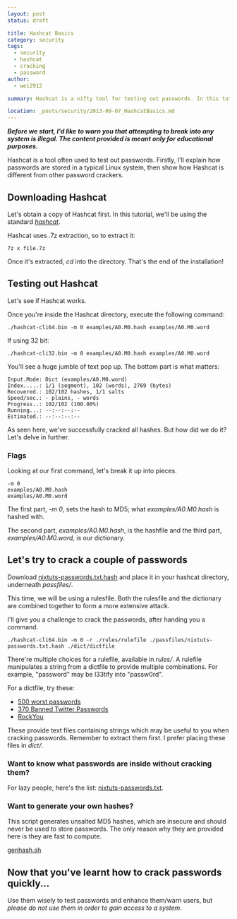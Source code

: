 ```yaml
---
layout: post
status: draft

title: Hashcat Basics
category: security
tags: 
  - security
  - hashcat
  - cracking
  - password
author: 
  - wei2912

summary: Hashcat is a nifty tool for testing out passwords. In this tutorial, we'll give you a guide through the basics of Hashcat.

location: _posts/security/2013-09-07_HashcatBasics.md
---
```


***Before we start, I'd like to warn you that attempting to break into any system is illegal. The content provided is meant only for educational purposes.***

Hashcat is a tool often used to test out passwords. Firstly, I'll explain how passwords are stored in a typical Linux system, then show how Hashcat is different from other password crackers.

## Downloading Hashcat

Let's obtain a copy of Hashcat first. In this tutorial, we'll be using the standard *[hashcat](http://hashcat.net/hashcat/)*.

Hashcat uses .7z extraction, so to extract it:

    7z x file.7z

Once it's extracted, *cd* into the directory. That's the end of the installation!

## Testing out Hashcat

Let's see if Hashcat works.

Once you're inside the Hashcat directory, execute the following command:

    ./hashcat-cli64.bin -m 0 examples/A0.M0.hash examples/A0.M0.word

If using 32 bit:

    ./hashcat-cli32.bin -m 0 examples/A0.M0.hash examples/A0.M0.word

You'll see a huge jumble of text pop up. The bottom part is what matters:

    Input.Mode: Dict (examples/A0.M0.word)
    Index.....: 1/1 (segment), 102 (words), 2769 (bytes)
    Recovered.: 102/102 hashes, 1/1 salts
    Speed/sec.: - plains, - words
    Progress..: 102/102 (100.00%)
    Running...: --:--:--:--
    Estimated.: --:--:--:--

As seen here, we've successfully cracked all hashes. But how did we do it? Let's delve in further.

<!--more-->

### Flags

Looking at our first command, let's break it up into pieces.

    -m 0
    examples/A0.M0.hash
    examples/A0.M0.word

The first part, *-m 0*, sets the hash to MD5; what *examples/A0.M0.hash* is hashed with.

The second part, *examples/A0.M0.hash*, is the hashfile and the third part, *examples/A0.M0.word*, is our dictionary.

## Let's try to crack a couple of passwords

Download [nixtuts-passwords.txt.hash](/files/HashcatBasics/nixtuts-passwords.txt.hash) and place it in your hashcat directory, underneath *passfiles/*.

This time, we will be using a rulesfile. Both the rulesfile and the dictionary are combined together to form a more extensive attack.

I'll give you a challenge to crack the passwords, after handing you a command.

    ./hashcat-cli64.bin -m 0 -r ./rules/rulefile ./passfiles/nixtuts-passwords.txt.hash ./dict/dictfile

There're multiple choices for a rulefile, available in *rules/*. A rulefile manipulates a string from a dictfile to provide multiple combinations. For example, "password" may be l33tify into "passw0rd".

For a dictfile, try these:

* [500 worst passwords](http://downloads.skullsecurity.org/passwords/500-worst-passwords.txt.bz2)
* [370 Banned Twitter Passwords](http://downloads.skullsecurity.org/passwords/twitter-banned.txt.bz2)
* [RockYou](http://downloads.skullsecurity.org/passwords/rockyou.txt.bz2)

These provide text files containing strings which may be useful to you when cracking passwords. Remember to extract them first. I prefer placing these files in *dict/*.

### Want to know what passwords are inside without cracking them?

For lazy people, here's the list: [nixtuts-passwords.txt](/files/HashcatBasics/nixtuts-passwords.txt).

### Want to generate your own hashes?

This script generates unsalted MD5 hashes, which are insecure and should never be used to store passwords. The only reason why they are provided here is they are fast to compute.

[genhash.sh](/files/HashcatBasics/genhash.sh)

## Now that you've learnt how to crack passwords quickly...

Use them wisely to test passwords and enhance them/warn users, but *please do not use them in order to gain access to a system*.
